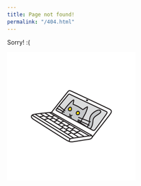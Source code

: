 ```yaml
---
title: Page not found!
permalink: "/404.html"
---
```


Sorry! :(

<div id="cat-top-container">
    <img src="/assets/images/-pandas/cat-laptop.png" alt="A drawing of a floating laptop, with a cat on the screen" class="borderless no-shadow" id="cat-top" />
    <div id="cat-top-shadow"></div>
</div>